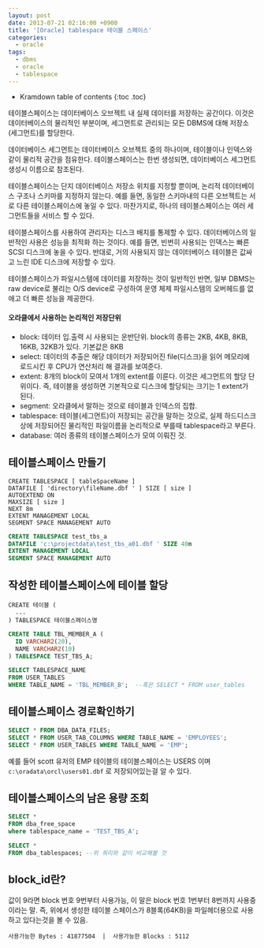 ```yaml
---
layout: post
date: 2013-07-21 02:16:00 +0900
title: '[Oracle] tablespace 테이블 스페이스'
categories:
  - oracle
tags:
  - dbms
  - oracle
  - tablespace
---
```


* Kramdown table of contents
{:toc .toc}

테이블스페이스는 데이터베이스 오브젝트 내 실제 데이터를 저장하는 공간이다. 이것은 데이터베이스의 물리적인 부분이며, 세그먼트로 관리되는 모든 DBMS에 대해 저장소(세그먼트)를 할당한다.

데이터베이스 세그먼트는 데이터베이스 오브젝트 중의 하나이며, 테이블이나 인덱스와 같이 물리적 공간을 점유한다. 테이블스페이스는 한번 생성되면, 데이터베이스 세그먼트 생성시 이름으로 참조된다.

테이블스페이스는 단지 데이터베이스 저장소 위치를 지정할 뿐이며, 논리적 데이터베이스 구조나 스키마를 지정하지 않는다. 예를 들면, 동일한 스키마내의 다른 오브젝트는 서로 다른 테이블스페이스에 놓일 수 있다. 마찬가지로, 하나의 테이블스페이스는 여러 세그먼트들을 서비스 할 수 있다.

테이블스페이스를 사용하여 관리자는 디스크 배치를 통제할 수 있다. 데이터베이스의 일반적인 사용은 성능을 최적화 하는 것이다. 예를 들면, 빈번히 사용되는 인덱스는 빠른 SCSI 디스크에 놓을 수 있다. 반대로, 거의 사용되지 않는 데이터베이스 테이블은 값싸고 느린 IDE 디스크에 저장할 수 있다.

테이블스페이스가 파일시스템에 데이터를 저장하는 것이 일반적인 반면, 일부 DBMS는 raw device로 불리는 O/S device로 구성하여 운영 체제 파일시스템의 오버헤드를 없애고 더 빠른 성능을 제공한다.

#### 오라클에서 사용하는 논리적인 저장단위

- block: 데이터 입.출력 시 사용되는 운반단위. block의 종류는 2KB, 4KB, 8KB, 16KB, 32KB가 있다. 기본값은 8KB
- select: 데이터의 추출은 해당 데이터가 저장되어진 file(디스크)을 읽어 메모리에 로드시킨 후 CPU가 연산처리 해 결과를 보여준다.
- extent: 8개의 block이 모여서 1개의 extent를 이룬다. 이것은 세그먼트의 할당 단위이다. 즉, 테이블을 생성하면 기본적으로 디스크에 할당되는 크기는 1 extent가 된다.
- segment: 오라클에서 말하는 것으로 테이블과 인덱스의 집합.
- tablespace: 테이블(세그먼트)이 저장되는 공간을 말하는 것으로, 실제 하드디스크상에 저장되어진 물리적인 파일이름을 논리적으로 부를때 tablespace라고 부른다.
- database: 여러 종류의 테이블스페이스가 모여 이뤄진 것.

## 테이블스페이스 만들기

```
CREATE TABLESPACE [ tableSpaceName ]
DATAFILE [ 'directory\fileName.dbf ' ] SIZE [ size ]
AUTOEXTEND ON
MAXSIZE [ size ]
NEXT 8m
EXTENT MANAGEMENT LOCAL
SEGMENT SPACE MANAGEMENT AUTO
```

```sql
CREATE TABLESPACE test_tbs_a
DATAFILE 'c:\projectdata\test_tbs_a01.dbf ' SIZE 40m
EXTENT MANAGEMENT LOCAL
SEGMENT SPACE MANAGEMENT AUTO
```

## 작성한 테이블스페이스에 테이블 할당

```
CREATE 테이블 (
  ...
) TABLESPACE 테이블스페이스명
```

```sql
CREATE TABLE TBL_MEMBER_A (
  ID VARCHAR2(20),
  NAME VARCHAR2(10)
) TABLESPACE TEST_TBS_A;

SELECT TABLESPACE_NAME
FROM USER_TABLES
WHERE TABLE_NAME = 'TBL_MEMBER_B';  --혹은 SELECT * FROM user_tables
```

## 테이블스페이스 경로확인하기

```sql
SELECT * FROM DBA_DATA_FILES;
SELECT * FROM USER_TAB_COLUMNS WHERE TABLE_NAME = 'EMPLOYEES';
SELECT * FROM USER_TABLES WHERE TABLE_NAME = 'EMP';
```

예를 들어 scott 유저의 EMP 테이블의 테이블스페이스는 USERS 이며 `c:\oradata\orcl\users01.dbf` 로 저장되어있는걸 알 수 있다.

## 테이블스페이스의 남은 용량 조회

```sql
SELECT *
FROM dba_free_space
where tablespace_name = 'TEST_TBS_A';

SELECT *
FROM dba_tablespaces; --위 쿼리와 같이 비교해볼 것
```

## block_id란?

값이 9라면 block 번호 9번부터 사용가능, 이 말은 block 번호 1번부터 8번까지 사용중이라는 말. 즉, 위에서 생성한 테이블 스페이스가 8블록(64KB)을 파일헤더용으로 사용하고 있다는것을 볼 수 있음.

```
사용가능한 Bytes : 41877504  |  사용가능한 Blocks : 5112
```
